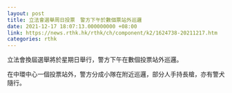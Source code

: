```yaml
---
layout: post
title: 立法會選舉周日投票　警方下午於數個票站外巡邏
date: 2021-12-17 18:07:13.000000000 +08:00
link: https://news.rthk.hk/rthk/ch/component/k2/1624738-20211217.htm
categories: rthk
---
```


立法會換屆選舉將於星期日舉行，警方下午在數個投票站外巡邏。

在中環中心一個投票站外，警方分成小隊在附近巡邏，部分人手持長槍，亦有警犬隨行。
